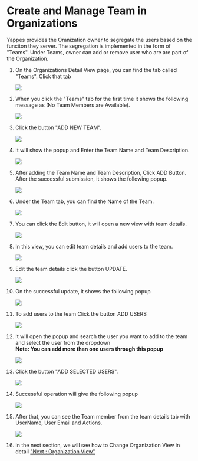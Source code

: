 Create and Manage Team in Organizations
=======================================

Yappes provides the Oranization owner to segregate the users based on
the funciton they server. The segregation is implemented in the form of
"Teams". Under Teams, owner can add or remove user who are are part of
the Organization.

1.  On the Organizations Detail View page, you can find the tab called
    "Teams". Click that tab

    ![](../images/dashboard/organization/team_view_01.png)

2.  When you click the "Teams" tab for the first time it shows the
    following message as (No Team Members are Available).

    ![](../images/dashboard/organization/team_view_02.png)

3.  Click the button "ADD NEW TEAM".

    ![](../images/dashboard/organization/team_add_01.png)

4.  It will show the popup and Enter the Team Name and Team Description.

    ![](../images/dashboard/organization/team_add_02.png)

5.  After adding the Team Name and Team Description, Click ADD Button.
    After the successful submission, it shows the following popup.

    ![](../images/dashboard/organization/team_add_03.png)

6.  Under the Team tab, you can find the Name of the Team.

    ![](../images/dashboard/organization/team_add_04.png)

7.  You can click the Edit button, it will open a new view with team
    details.

    ![](../images/dashboard/organization/team_update_01.png)

8.  In this view, you can edit team details and add users to the team.

    ![](../images/dashboard/organization/team_update_02.png)

9.  Edit the team details click the button UPDATE.

    ![](../images/dashboard/organization/team_update_03.png)

10. On the successful update, it shows the following popup

    ![](../images/dashboard/organization/team_update_04.png)

11. To add users to the team Click the button ADD USERS

    ![](../images/dashboard/organization/teamusers_add_01.png)

12. It will open the popup and search the user you want to add to the
    team and select the user from the dropdown    
    **Note: You can add more than one users through this popup**

    ![](../images/dashboard/organization/teamusers_add_02.png)

13. Click the button "ADD SELECTED USERS".

    ![](../images/dashboard/organization/teamusers_add_03.png)

14. Successful operation will give the following popup

    ![](../images/dashboard/organization/teamusers_add_04.png)

15. After that, you can see the Team member from the team details tab
    with UserName, User Email and Actions.

    ![](../images/dashboard/organization/teamusers_add_05.png)

16. In the next section, we will see how to Change Organization View in
    detail ["Next : Organization View"](organization_view.md)